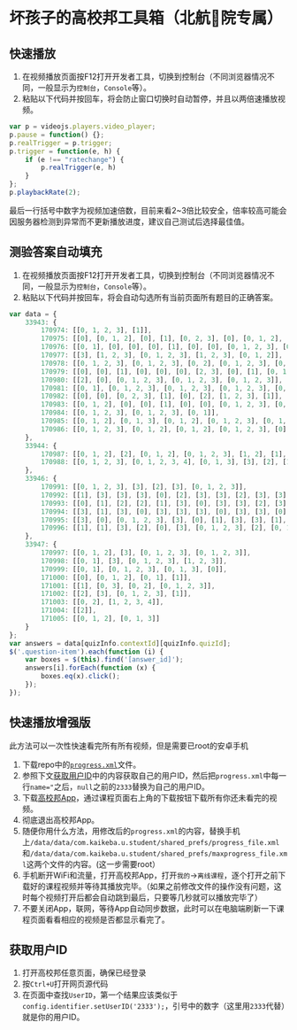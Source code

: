 # 坏孩子的高校邦工具箱（北航🐍院专属）

## 快速播放

1. 在视频播放页面按F12打开开发者工具，切换到控制台（不同浏览器情况不同，一般显示为`控制台`，`Console`等）。
2. 粘贴以下代码并按回车，将会防止窗口切换时自动暂停，并且以两倍速播放视频。

```js
var p = videojs.players.video_player;
p.pause = function() {};
p.realTrigger = p.trigger;
p.trigger = function(e, h) {
	if (e !== "ratechange") {
		p.realTrigger(e, h)
	}
};
p.playbackRate(2);
```

最后一行括号中数字为视频加速倍数，目前来看2~3倍比较安全，倍率较高可能会因服务器检测到异常而不更新播放进度，建议自己测试后选择最佳值。

## 测验答案自动填充

1. 在视频播放页面按F12打开开发者工具，切换到控制台（不同浏览器情况不同，一般显示为`控制台`，`Console`等）。
2. 粘贴以下代码并按回车，将会自动勾选所有当前页面所有题目的正确答案。


```js
var data = {
	33943: {
		170974: [[0, 1, 2, 3], [1]],
		170975: [[0], [0, 1, 2], [0], [1], [0, 2, 3], [0], [0, 1, 2], [1, 2, 3], [2]],
		170976: [[0, 1], [0], [0], [0], [1], [0], [0], [0, 1, 2, 3], [0], [1], [0], [0, 1, 2, 3], [0], [0]],
		170977: [[3], [1, 2, 3], [0, 1, 2, 3], [1, 2, 3], [0, 1, 2]],
		170978: [[0, 1, 2, 3], [0, 1, 2, 3], [0, 2], [0, 1, 2, 3], [0, 3], [0, 1, 2, 3]],
		170979: [[0], [0], [1], [0], [0], [0], [2, 3], [0], [1], [0, 1, 2, 3], [0, 1], [1]],
		170980: [[2], [0], [0, 1, 2, 3], [0, 1, 2, 3], [0, 1, 2, 3]],
		170981: [[0, 1], [0, 1, 2, 3], [0, 1, 2, 3], [0, 1, 2, 3], [0, 1, 3], [0, 1, 2, 3], [0, 1, 3]],
		170982: [[0], [0], [0, 2, 3], [1], [0], [2], [1, 2, 3], [1]],
		170983: [[0, 1, 2], [0], [0], [1], [0], [0], [0, 1, 2, 3], [0, 1], [0, 1], [0, 1, 2, 3], [3], [0, 1, 2, 3], [0, 1, 2, 3], [1], [0]],
		170984: [[0, 1, 2, 3], [0, 1, 2, 3], [0, 1]],
		170985: [[0, 1, 2], [0, 1, 3], [0, 1, 2], [0, 1, 2, 3], [0, 1, 2], [0, 1, 3]],
		170986: [[0, 1, 2, 3], [0, 1, 2], [0, 1, 2], [0, 1, 2, 3], [0], [0, 1, 2], [0]]
	},
	33944: {
		170987: [[0, 1, 2], [2], [0, 1, 2], [0, 1, 2, 3], [1, 2], [1], [0], [3], [1], [2], [0, 2, 3], [0, 1, 3], [0, 1, 3], [1, 3], [0], [3], [0, 1, 3], [2], [0, 1, 2, 3], [1, 2], [0, 3], [1], [0, 2, 3], [1, 2, 3], [1], [0], [0, 1, 2], [0, 1], [0], [0, 1, 2, 3], [0, 1, 2, 3], [0, 1, 2], [0], [2], [0], [0, 1, 2], [0, 1], [0], [3], [0, 1, 3], [0, 1, 2, 3], [0], [0, 1, 2, 3], [3], [3], [1, 2, 3], [1], [3], [2], [2], [1], [0, 3], [2], [1], [1], [2], [1, 2, 3], [1, 3], [0, 1, 3], [0, 2, 3], [1], [0], [0, 1], [0, 1, 2, 3], [2], [0, 1, 2], [2], [0, 1, 2], [0, 1, 2, 3]],
		170988: [[0, 1, 2, 3], [0, 1, 2, 3, 4], [0, 1, 3], [3], [2], [1], [0, 1], [0, 1, 2, 3, 4], [2], [0, 1, 2], [0, 1, 2, 3], [2], [0, 2], [3], [0, 2], [0, 1, 2, 3], [0], [0, 1, 2], [0, 1, 2, 3], [0, 1, 2, 3], [0, 1, 2, 3], [0, 1, 2, 3], [1], [3], [0, 1, 2, 3], [0, 1, 2, 3], [0, 1, 2, 3], [2], [0, 1, 2, 3], [0, 1, 2, 3], [0, 1, 2]]
	},
	33946: {
		170991: [[0, 1, 2, 3], [3], [2], [3], [0, 1, 2, 3]],
		170992: [[1], [3], [3], [3], [0], [2], [3], [3], [2], [3], [3], [3], [3], [2], [1], [2], [2], [2], [1], [3], [2], [2], [3], [2], [3], [1], [1], [3], [1], [3], [2], [0, 1, 2, 3], [2], [3], [3], [3]],
		170993: [[0], [1], [2], [2], [1], [3], [0], [3], [3], [2], [3], [3], [3], [1, 3], [0, 1, 2, 3], [3]],
		170994: [[3], [1], [3], [0], [3], [3], [3], [0], [3], [3], [0], [2], [2], [2], [1], [0], [3], [3], [2], [3], [3], [3], [0, 1, 2, 3], [0], [2], [1], [3], [3]],
		170995: [[3], [0], [0, 1, 2, 3], [3], [0], [1], [3], [3], [1], [3], [3], [0, 1, 2, 3], [0, 1, 2, 3], [0, 1, 2]],
		170996: [[1], [1], [3], [2], [0], [3], [0, 1, 2, 3], [2], [0, 1, 2, 3], [0], [3], [1], [3], [2], [3], [0], [0], [0], [2], [0, 2], [1], [3], [3], [0, 1, 2, 3], [3], [3]]
	},
	33947: {
		170997: [[0, 1, 2], [3], [0, 1, 2, 3], [0, 1, 2, 3]],
		170998: [[0, 1], [3], [0, 1, 2, 3], [1, 2, 3]],
		170999: [[0, 1], [0, 1, 2, 3], [0, 1, 3], [0]],
		171000: [[0], [0, 1, 2], [0, 1], [1]],
		171001: [[1], [0, 3], [0, 2], [0, 1, 2, 3]],
		171002: [[2], [3], [0, 1, 2, 3], [1]],
		171003: [[0, 2], [1, 2, 3, 4]],
		171004: [[2]],
		171005: [[0, 1, 2], [0, 1, 3]]
	}
};
var answers = data[quizInfo.contextId][quizInfo.quizId];
$('.question-item').each(function (i) {
	var boxes = $(this).find('[answer_id]');
	answers[i].forEach(function (x) {
		boxes.eq(x).click();
	});
});
```

## 快速播放增强版

此方法可以一次性快速看完所有所有视频，但是需要已root的安卓手机

1. 下载repo中的[`progress.xml`](https://github.com/DDoSolitary/gxb-buaa73/raw/master/progress.xml)文件。
2. 参照下文[获取用户ID](#获取用户ID)中的内容获取自己的用户ID，然后把`progress.xml`中每一行`name="`之后，`null`之前的`2333`替换为自己的用户ID。
3. 下载[高校邦App](http://android.myapp.com/myapp/detail.htm?apkName=com.kaikeba.u.student)，通过课程页面右上角的下载按钮下载所有你还未看完的视频。
4. 彻底退出高校邦App。
5. 随便你用什么方法，用修改后的`progress.xml`的内容，替换手机上`/data/data/com.kaikeba.u.student/shared_prefs/progress_file.xml`和`/data/data/com.kaikeba.u.student/shared_prefs/maxprogress_file.xml`这两个文件的内容。(这一步需要root）
6. 手机断开WiFi和流量，打开高校邦App，打开`我的`->`离线课程`，逐个打开之前下载好的课程视频并等待其播放完毕。（如果之前修改文件的操作没有问题，这时每个视频打开后都会自动跳到最后，只要等几秒就可以播放完毕了）
7. 不要关闭App，联网，等待App自动同步数据，此时可以在电脑端刷新一下课程页面看看相应的视频是否都显示看完了。

## 获取用户ID

1. 打开高校邦任意页面，确保已经登录
2. 按`Ctrl+U`打开网页源代码
3. 在页面中查找`UserID`，第一个结果应该类似于`config.identifier.setUserID('2333');`，引号中的数字（这里用`2333`代替）就是你的用户ID。
